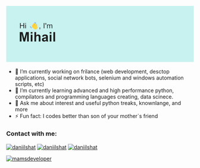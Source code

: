 <img src="https://github.com/mamsdeveloper/mamsdeveloper/blob/main/header.png"></img>


- 🔭 I’m currently working on frilance (web development, desctop applications, social network bots, selenium and windows automation scripts, etc)
- 🌱 I’m currently learning advanced and high performance python, compilators and programming languages creating, data scinece.
- 💬 Ask me about interest and useful python treaks, knownlange, and more
- ⚡ Fun fact: I codes better than son of your mother`s friend

### Contact with me:
<p align="left">
<a href="https://t.me/butvin_mihail" target="blank"><img align="center" src="https://img.icons8.com/color/48/000000/telegram-app--v1.png" alt="daniilshat" height="40" width="40" /></a>
<a href="https://vk.com/belk1na_alena" target="blank"><img align="center" src="https://img.icons8.com/color/48/000000/vk-com.png" alt="daniilshat" height="40" width="40" /></a>
<a href="butvin.mihail@yandex.ru" alt="mamsdeveloper" target="blank"><img align="center" src="https://img.icons8.com/fluency/48/000000/mail.png" alt="daniilshat" height="40" width="40" /></a>
</p>

<p align="left"> <a href="https://github.com/ryo-ma/github-profile-trophy"><img src="https://github-profile-trophy.vercel.app/?username=mamsdeveloper&theme=onedark" alt="mamsdeveloper" /></a> 
</p>
